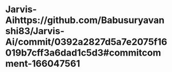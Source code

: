 # Jarvis-Aihttps://github.com/Babusuryavanshi83/Jarvis-Ai/commit/0392a2827d5a7e2075f16019b7cff3a6dad1c5d3#commitcomment-166047561
